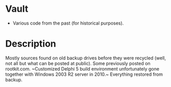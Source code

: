 # Vault
* Various code from the past (for historical purposes).

# Description

Mostly sources found on old backup drives before they were recycled (well, not all but what can be posted at public). Some previously posted on rootkit.com. ~Customized Delphi 5 build environment unfortunately gone together with Windows 2003 R2 server in 2010.~ Everything restored from backup.

